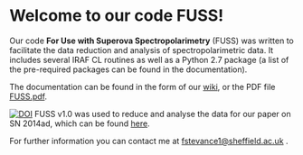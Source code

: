 # Welcome to our code FUSS!

Our code __For Use with Superova Spectropolarimetry__ (FUSS) was written to facilitate the data reduction and analysis of spectropolarimetric data. It includes several IRAF CL routines as well as a Python 2.7 package (a list of the pre-required packages can be found in the documentation).

The documentation can be found in the form of our [wiki](https://github.com/HeloiseS/FUSS/wiki), or the PDF file [FUSS.pdf](https://github.com/HeloiseS/FUSS/blob/master/DOC/FUSS.pdf).

[![DOI](https://zenodo.org/badge/DOI/10.5281/zenodo.573187.svg)](https://doi.org/10.5281/zenodo.573187) FUSS v1.0 was used to reduce and analyse the data for our paper on SN 2014ad, which can be found [here](https://arxiv.org/pdf/1704.06270.pdf). 

For further information you can contact me at fstevance1@sheffield.ac.uk .

